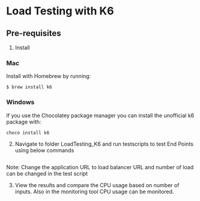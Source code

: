 # Load Testing with K6
## Pre-requisites

1. Install
### Mac
Install with Homebrew by running:
```
$ brew install k6
```
### Windows
If you use the Chocolatey package manager you can install the unofficial k6 package with:
```bash
choco install k6
```
2. Navigate to folder LoadTesting_K6 and run testscripts to test End Points using below commands
```$k6 run --vus 1000 --iterations 10000 loginEndPoint.js
```
Note: Change the application URL to load balancer URL and number of load can be changed in the test script

3. View the results and compare the CPU usage based on number of inputs. Also in the monitoring tool CPU usage can be monitored.
